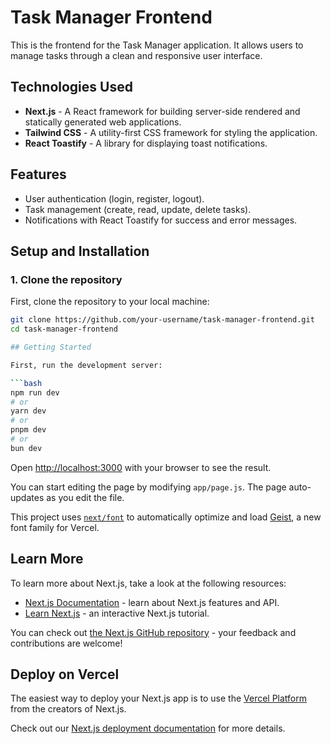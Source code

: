 # Task Manager Frontend

This is the frontend for the Task Manager application. It allows users to manage tasks through a clean and responsive user interface.

## Technologies Used

- **Next.js** - A React framework for building server-side rendered and statically generated web applications.
- **Tailwind CSS** - A utility-first CSS framework for styling the application.
- **React Toastify** - A library for displaying toast notifications.

## Features

- User authentication (login, register, logout).
- Task management (create, read, update, delete tasks).
- Notifications with React Toastify for success and error messages.

## Setup and Installation

### 1. Clone the repository

First, clone the repository to your local machine:

```bash
git clone https://github.com/your-username/task-manager-frontend.git
cd task-manager-frontend

## Getting Started

First, run the development server:

```bash
npm run dev
# or
yarn dev
# or
pnpm dev
# or
bun dev
```

Open [http://localhost:3000](http://localhost:3000) with your browser to see the result.

You can start editing the page by modifying `app/page.js`. The page auto-updates as you edit the file.

This project uses [`next/font`](https://nextjs.org/docs/app/building-your-application/optimizing/fonts) to automatically optimize and load [Geist](https://vercel.com/font), a new font family for Vercel.

## Learn More

To learn more about Next.js, take a look at the following resources:

- [Next.js Documentation](https://nextjs.org/docs) - learn about Next.js features and API.
- [Learn Next.js](https://nextjs.org/learn) - an interactive Next.js tutorial.

You can check out [the Next.js GitHub repository](https://github.com/vercel/next.js) - your feedback and contributions are welcome!

## Deploy on Vercel

The easiest way to deploy your Next.js app is to use the [Vercel Platform](https://vercel.com/new?utm_medium=default-template&filter=next.js&utm_source=create-next-app&utm_campaign=create-next-app-readme) from the creators of Next.js.

Check out our [Next.js deployment documentation](https://nextjs.org/docs/app/building-your-application/deploying) for more details.
